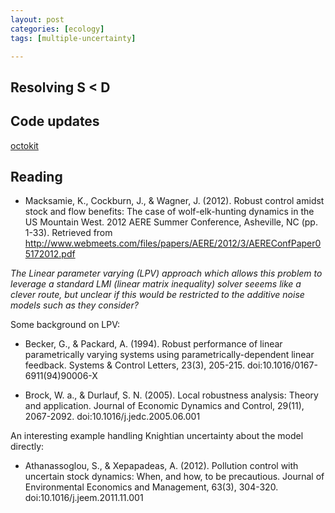 ```yaml
---
layout: post
categories: [ecology]
tags: [multiple-uncertainty] 

---
```



## Resolving S < D 



## Code updates

[octokit](https://github.com/pengwynn/octokit/issues/127)

## Reading

* Macksamie, K., Cockburn, J., & Wagner, J. (2012). Robust control amidst stock and flow benefits: The case of wolf-elk-hunting dynamics in the US Mountain West. 2012 AERE Summer Conference, Asheville, NC (pp. 1-33). Retrieved from http://www.webmeets.com/files/papers/AERE/2012/3/AEREConfPaper05172012.pdf

*The Linear parameter varying (LPV) approach which allows this problem to leverage a standard LMI (linear matrix inequality) solver seeems like a clever route, but unclear if this would be restricted to the additive noise models such as they consider?*


Some background on LPV:

* Becker, G., & Packard, A. (1994). Robust performance of linear parametrically varying systems using parametrically-dependent linear feedback. Systems & Control Letters, 23(3), 205-215. doi:10.1016/0167-6911(94)90006-X

* Brock, W. a., & Durlauf, S. N. (2005). Local robustness analysis: Theory and application. Journal of Economic Dynamics and Control, 29(11), 2067-2092. doi:10.1016/j.jedc.2005.06.001


An interesting example handling Knightian uncertainty about the model directly:

* Athanassoglou, S., & Xepapadeas, A. (2012). Pollution control with uncertain stock dynamics: When, and how, to be precautious. Journal of Environmental Economics and Management, 63(3), 304-320. doi:10.1016/j.jeem.2011.11.001


